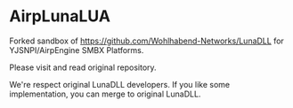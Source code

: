 AirpLunaLUA
=======
Forked sandbox of https://github.com/Wohlhabend-Networks/LunaDLL for YJSNPI/AirpEngine SMBX Platforms.

Please visit and read original repository.

We're respect original LunaDLL developers.
If you like some implementation, you can merge to original LunaDLL.